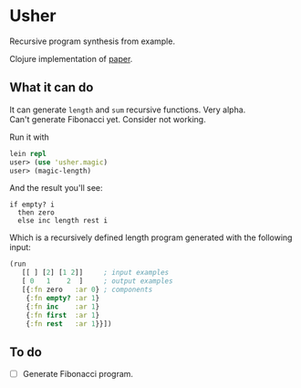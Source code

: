 Usher
=====
Recursive program synthesis from example.  

Clojure implementation of [paper](http://research.microsoft.com/en-us/um/people/sumitg/pubs/cav13.pdf).

What it can do
--------------
It can generate `length` and `sum` recursive functions. Very alpha.  
Can't generate Fibonacci yet. Consider not working.

Run it with
```clojure
lein repl
user> (use 'usher.magic)
user> (magic-length)
```
And the result you'll see:
```
if empty? i 
  then zero 
  else inc length rest i 
```
Which is a recursively defined length program generated with the following input:
```clojure
(run
   [[ ] [2] [1 2]]     ; input examples
   [ 0   1    2  ]     ; output examples
   [{:fn zero   :ar 0} ; components
    {:fn empty? :ar 1}
    {:fn inc    :ar 1}
    {:fn first  :ar 1}
    {:fn rest   :ar 1}}])
```

To do
-----
- [ ] Generate Fibonacci program.
